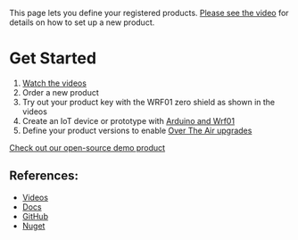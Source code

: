 This page lets you define your registered products. [Please see the video](https://www.youtube.com/watch?v=JqTmuhjlYws&list=PLUDJV8X1LGVS1kWt-DY5j-7XAmqIuyB01) 
for details on how to set up a new product.

# Get Started
1. [Watch the videos](https://www.youtube.com/watch?v=JqTmuhjlYws&list=PLUDJV8X1LGVS1kWt-DY5j-7XAmqIuyB01)
2. Order a new product
3. Try out your product key with the WRF01 zero shield as shown in the videos
4. Create an IoT device or prototype with [Arduino and Wrf01](https://www.youtube.com/watch?v=KSmB4BNdlXA&t=2s)
5. Define your product versions to enable [Over The Air upgrades](https://www.youtube.com/watch?v=ffu48lyhWfc&t=1s)


[Check out our open-source demo product](https://github.com/DeviceDrive/ArduinoWRF01)

## References:
* [Videos](https://www.youtube.com/channel/UCPXLPuDVMSlcc-MEGhW1kGw)
* [Docs](https://devicedrive.com/downloads/)
* [GitHub](https://github.com/DeviceDrive) 
* [Nuget](https://www.nuget.org/profiles/devicedrive)